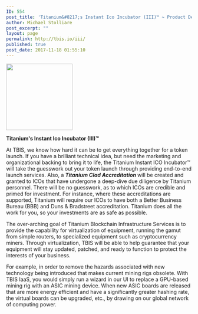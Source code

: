 ```yaml
---
ID: 554
post_title: 'Titanium&#8217;s Instant Ico Incubator (III)™ ~ Product Details'
author: Michael Stolliare
post_excerpt: ""
layout: page
permalink: http://tbis.io/iii/
published: true
post_date: 2017-11-18 01:55:10
---
```

<img class="aligncenter size-full wp-image-555" src="https://tbis.io/wp-content/uploads/2017/11/ico-icon-180x180.png" alt="" width="180" height="180" />

<strong>Titanium's Instant Ico Incubator (III)™</strong>

At TBIS, we know how hard it can be to get everything together for a token launch. If you have a brilliant technical idea, but need the marketing and organizational backing to bring it to life, the Titanium Instant ICO Incubator™ will take the guesswork out your token launch through providing end-to-end launch services. Also, a <strong><em>Titanium Clad Accreditation</em> </strong>will be created and granted to ICOs that have undergone a deep-dive due diligence by Titanium personnel. There will be no guesswork, as to which ICOs are credible and primed for investment. For instance, where these accreditations are supported, Titanium will require our ICOs to have both a Better Business Bureau (BBB) and Duns &amp; Bradstreet accreditation. Titanium does all the work for you, so your investments are as safe as possible.

The over-arching goal of Titanium Blockchain Infrastructure Services is to provide the capability for virtualization of equipment, running the gamut from simple routers, to specialized equipment such as cryptocurrency miners. Through virtualization, TBIS will be able to help guarantee that your equipment will stay updated, patched, and ready to function to protect the interests of your business.

For example, in order to remove the hazards associated with new technology being introduced that makes current mining rigs obsolete. With TBIS IaaS, you would simply run a wizard in our UI to replace a GPU-based mining rig with an ASIC mining device. When new ASIC boards are released that are more energy efficient and have a significantly greater hashing rate, the virtual boards can be upgraded, etc., by drawing on our global network of computing power.